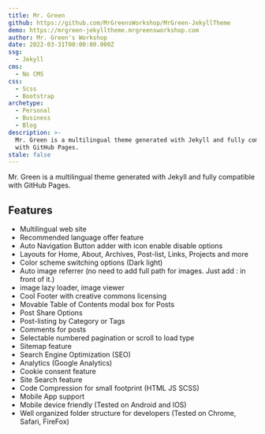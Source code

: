 ```yaml
---
title: Mr. Green
github: https://github.com/MrGreensWorkshop/MrGreen-JekyllTheme
demo: https://mrgreen-jekylltheme.mrgreensworkshop.com
author: Mr. Green's Workshop
date: 2022-03-31T00:00:00.000Z
ssg:
  - Jekyll
cms:
  - No CMS
css:
  - Scss
  - Bootstrap
archetype:
  - Personal
  - Business
  - Blog
description: >-
  Mr. Green is a multilingual theme generated with Jekyll and fully compatible
  with GitHub Pages.
stale: false
---
```


Mr. Green is a multilingual theme generated with Jekyll and fully compatible with GitHub Pages. 

## Features

- Multilingual web site
- Recommended language offer feature
- Auto Navigation Button adder with icon enable disable options
- Layouts for Home, About, Archives, Post-list, Links, Projects and more
- Color scheme switching options (Dark light)
- Auto image referrer (no need to add full path for images. Just add : in front of it.)
- image lazy loader, image viewer
- Cool Footer with creative commons licensing
- Movable Table of Contents modal box for Posts
- Post Share Options
- Post-listing by Category or Tags
- Comments for posts
- Selectable numbered pagination or scroll to load type
- Sitemap feature
- Search Engine Optimization (SEO)
- Analytics (Google Analytics)
- Cookie consent feature
- Site Search feature
- Code Compression for small footprint (HTML JS SCSS)
- Mobile App support
- Mobile device friendly (Tested on Android and IOS)
- Well organized folder structure for developers (Tested on Chrome, Safari, FireFox)



